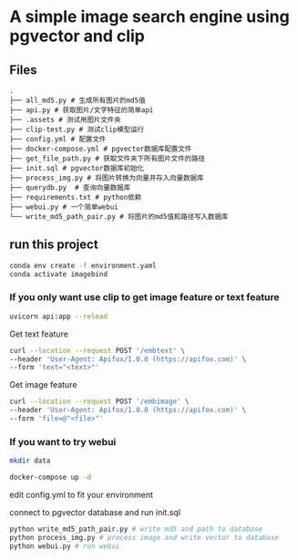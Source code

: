 # A simple image search engine using pgvector and clip

## Files
```
.
├── all_md5.py # 生成所有图片的md5值
├── api.py # 获取图片/文字特征的简单api
├── .assets # 测试用图片文件夹
├── clip-test.py # 测试clip模型运行
├── config.yml # 配置文件
├── docker-compose.yml # pgvector数据库配置文件
├── get_file_path.py # 获取文件夹下所有图片文件的路径
├── init.sql # pgvector数据库初始化
├── process_img.py # 将图片转换为向量并存入向量数据库
├── querydb.py  # 查询向量数据库
├── requirements.txt # python依赖
├── webui.py # 一个简单webui
└── write_md5_path_pair.py # 将图片的md5值和路径写入数据库
```

## run this project
```bash
conda env create -f environment.yaml
conda activate imagebind

```

### If you only want use clip to get image feature or text feature

```bash
uvicorn api:app --reload
```

Get text feature
```bash
curl --location --request POST '/embtext' \
--header 'User-Agent: Apifox/1.0.0 (https://apifox.com)' \
--form 'text="<text>"'
```

Get image feature
```bash
curl --location --request POST '/embimage' \
--header 'User-Agent: Apifox/1.0.0 (https://apifox.com)' \
--form 'file=@"<file>"'
```

### If you want to try webui

```bash
mkdir data

docker-compose up -d
```

edit config.yml to fit your environment  

connect to pgvector database and run init.sql  

```bash
python write_md5_path_pair.py # write md5 and path to database
python process_img.py # process image and write vector to database
python webui.py # run webui
```

